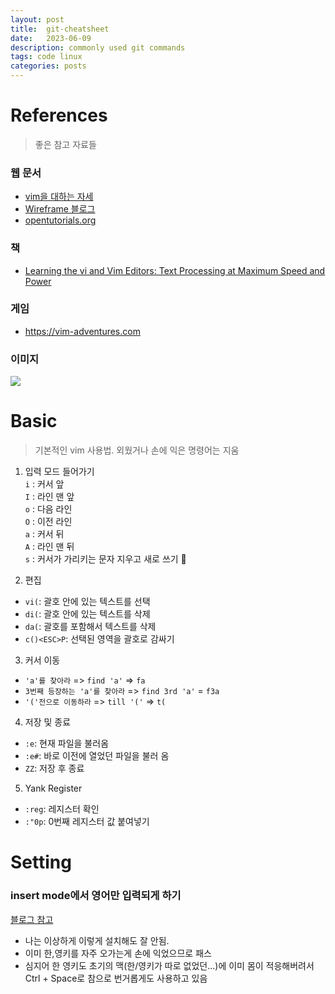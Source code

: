 ```yaml
---
layout: post
title:  git-cheatsheet
date:   2023-06-09
description: commonly used git commands 
tags: code linux
categories: posts
---
```

# References
> 좋은 참고 자료들
### 웹 문서
- [vim을 대하는 자세](https://tecoble.techcourse.co.kr/post/2021-07-14-vim-attitude/)
- [Wireframe 블로그](https://soooprmx.com/category/tools/vi-vim-in-linux/)
- [opentutorials.org](https://opentutorials.org/course/730)

### 책
- [Learning the vi and Vim Editors: Text Processing at Maximum Speed and Power](https://www.amazon.com/Learning-Vim-Editors-Processing-Maximum-ebook/dp/B005EI85BE, "vim 에서는 제일 유명한 책이라고 한다")

### 게임
- https://vim-adventures.com

### 이미지
![](https://img1.daumcdn.net/thumb/R1280x0/?scode=mtistory2&fname=https%3A%2F%2Fblog.kakaocdn.net%2Fdn%2FUmamn%2Fbtqu0U4URc9%2Fzpljikk1K4wrwWHXUFCwG0%2Fimg.png)

# Basic
> 기본적인 vim 사용법. 외웠거나 손에 익은 명령어는 지움
1. 입력 모드 들어가기   
`i` : 커서 앞  
`I` : 라인 맨 앞  
`o` : 다음 라인  
`O` : 이전 라인  
`a` : 커서 뒤  
`A` : 라인 맨 뒤  
`s` : 커서가 가리키는 문자 지우고 새로 쓰기 💫
 
2. 편집  
- `vi(`: 괄호 안에 있는 텍스트를 선택
- `di(`: 괄호 안에 있는 텍스트를 삭제
- `da(`: 괄호를 포함해서 텍스트를 삭제
- `c()<ESC>P`: 선택된 영역을 괄호로 감싸기
 
3. 커서 이동  
- `'a'를 찾아라` => `find 'a'` => `fa`
- `3번째 등장하는 'a'를 찾아라` => `find 3rd 'a'` = `f3a`  
- `'('전으로 이동하라` => `till '('` => `t(`
 
4. 저장 및 종료
- `:e`: 현재 파일을 불러옴
- `:e#`: 바로 이전에 열었던 파일을 불러 옴
- `ZZ`: 저장 후 종료  

5. Yank Register
- `:reg`: 레지스터 확인
- `:"0p`: 0번째 레지스터 값 붙여넣기


# Setting
### insert mode에서 영어만 입력되게 하기 
[블로그 참고](https://hannut91.github.io/blogs/vim/korean)
- 나는 이상하게 이렇게 설치해도 잘 안됨. 
- 이미 한,영키를 자주 오가는게 손에 익었으므로 패스
- 심지어 한 영키도 초기의 맥(한/영키가 따로 없었던...)에 이미 몸이 적응해버려서 Ctrl + Space로 참으로 번거롭게도 사용하고 있음


